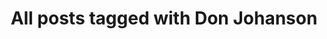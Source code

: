 ---
layout: tag
title: "All posts tagged with Don Johanson"
permalink: /weblog/tags/don-johanson/
taxonomy: Don Johanson
---